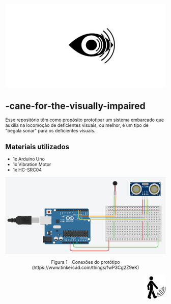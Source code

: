 <p align="center">
    <img src="images\eye-logo.svg" title="eye logo" alt="eye-logo">
</p>

# -cane-for-the-visually-impaired

Esse repositório têm como propósito prototipar um sistema embarcado que auxília na locomoção de deficientes visuais, ou melhor, é um tipo de "begala sonar" para os deficientes visuais.

## Materiais utilizados
* 1x Arduíno Uno
* 1x Vibration Motor
* 1x HC-SRC04

<p align="center">
    <img src="images\cane-for-the-visually-impaired.png" title="esquema de conexão do protótipo" alt="esquema de conexão do protótipo">
    <p align="center">Figura 1 - Conexões do protótipo (https://www.tinkercad.com/things/fwP3Cg2Z9eK)</p>
</p>

<p align="end">
    <img src="images\impaired.svg" title="impaired image" alt="impaired image" width="70px">
</p>
